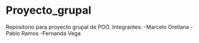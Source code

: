# Proyecto_grupal
Repositorio para proyecto grupal de POO.
Integrantes:
-Marcelo Orellana
-Pablo Ramos
-Fernanda Vega
